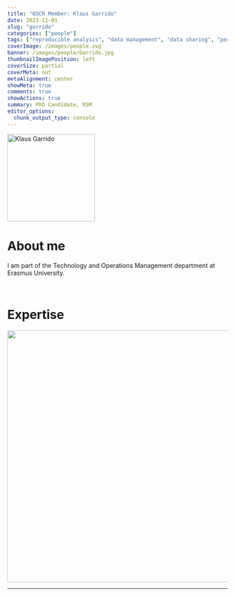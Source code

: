 ```yaml
---
title: "OSCR Member: Klaus Garrido"
date: 2023-11-01
slug: "garrido"
categories: ["people"]
tags: ["reproducible analysis", "data management", "data sharing", "perseverance", "school-rsm"] # top 3 categories + unique + school
coverImage: /images/people.svg
banner: /images/people/Garrido.jpg
thumbnailImagePosition: left
coverSize: partial
coverMeta: out
metaAlignment: center
showMeta: true
comments: true
showActions: true
summary: PhD Candidate, RSM
editor_options: 
  chunk_output_type: console
---
```


<!-- EMAIL -->
<p>
  <a href="mailto:garridotenorio@rsm.nl">
  <img border="0" alt="Klaus Garrido" src="/images/people/Garrido.jpg" width="200" height="200" align="center">
  </a>
</p>


<p align="center">
<!--  CV -->  
  <a href="https://drive.google.com/file/d/1vgngYYqI4vUy3XJx1F-TOxJ_fTtWyYE0/view?usp=sharing" class="fa-solid fa-file" style="color:#000000;">
  </a> 

<!-- TWITTER   
  <a href="" class="fa-brands fa-x-twitter" style="color:#000000;">
  </a>   -->


<!-- GOOGLE SCHOLAR
  <a href="" class="fa-brands fa-google-scholar" style="color:#000000;">
  </a>
  -->
  
<!-- RESEARCHGATE 
  <a href="" class="fa-brands fa-researchgate" style="color:#000000;">
  </a>
   --> 
  
<!-- LINKEDIN -->  
  <a href="https://www.linkedin.com/in/klausgarrido/" class="fa-brands fa-linkedin" style="color:#000000;">
  </a> 
  
  <!-- ORCID   
  <a href="" class="fa-brands fa-orcid" style="color:#000000;">
  </a>  -->

<!-- PERSONAL WEBSITE 
  <a href="" class="fa-solid fa-link" style="color:#000000;">
  </a> -->

<!-- GITHUB 
  <a href="" class="fa-brands fa-github" style="color:#000000;"> 
  </a> -->
</p>






# About me

I am part of the Technology and Operations Management department at Erasmus University.


<BR>

# Expertise

<img src="{{< blogdown/postref >}}index_files/figure-html/radarPlot-1.png" width="576" />

***



